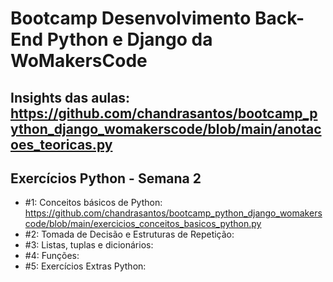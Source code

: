 # Bootcamp Desenvolvimento Back-End Python e Django da WoMakersCode
 
## Insights das aulas: https://github.com/chandrasantos/bootcamp_python_django_womakerscode/blob/main/anotacoes_teoricas.py

## Exercícios Python - Semana 2

- #1: Conceitos básicos de Python: https://github.com/chandrasantos/bootcamp_python_django_womakerscode/blob/main/exercicios_conceitos_basicos_python.py
- #2: Tomada de Decisão e Estruturas de Repetição:
- #3: Listas, tuplas e dicionários:
- #4: Funções:
- #5: Exercícios Extras Python:
